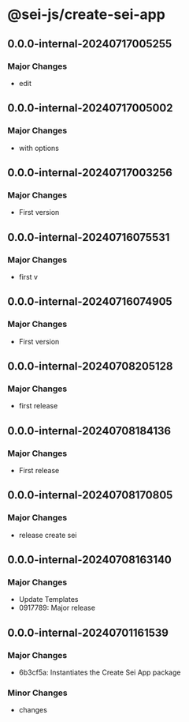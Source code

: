 # @sei-js/create-sei-app

## 0.0.0-internal-20240717005255

### Major Changes

- edit

## 0.0.0-internal-20240717005002

### Major Changes

- with options

## 0.0.0-internal-20240717003256

### Major Changes

- First version

## 0.0.0-internal-20240716075531

### Major Changes

- first v

## 0.0.0-internal-20240716074905

### Major Changes

- First version

## 0.0.0-internal-20240708205128

### Major Changes

- first release

## 0.0.0-internal-20240708184136

### Major Changes

- First release

## 0.0.0-internal-20240708170805

### Major Changes

- release create sei

## 0.0.0-internal-20240708163140

### Major Changes

- Update Templates
- 0917789: Major release

## 0.0.0-internal-20240701161539

### Major Changes

- 6b3cf5a: Instantiates the Create Sei App package

### Minor Changes

- changes

